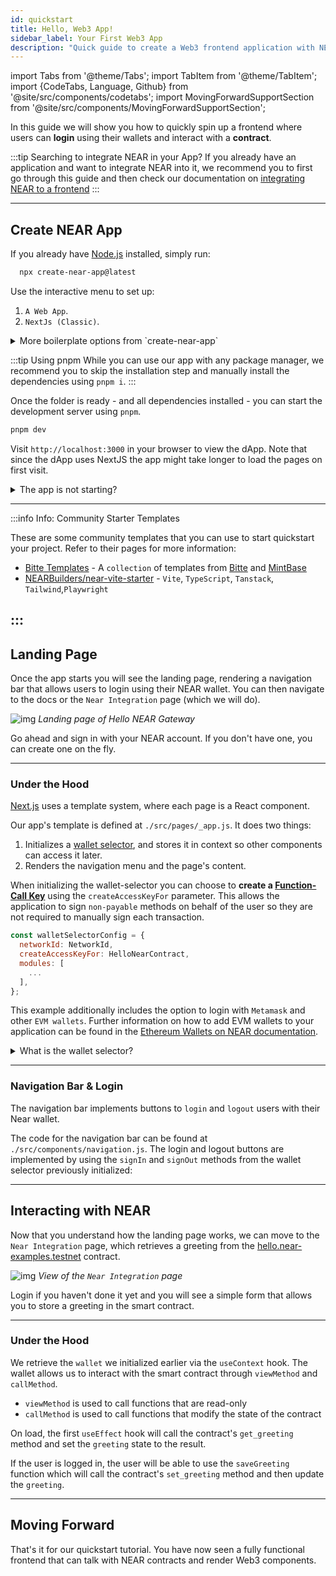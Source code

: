 ```yaml
---
id: quickstart
title: Hello, Web3 App!
sidebar_label: Your First Web3 App
description: "Quick guide to create a Web3 frontend application with NEAR integration - build a React/Next.js app where users can login with wallets and interact with smart contracts."
---
```

import Tabs from '@theme/Tabs';
import TabItem from '@theme/TabItem';
import {CodeTabs, Language, Github} from '@site/src/components/codetabs';
import MovingForwardSupportSection from '@site/src/components/MovingForwardSupportSection';

In this guide we will show you how to quickly spin up a frontend where users can **login** using their wallets and interact with a **contract**.

:::tip Searching to integrate NEAR in your App?
If you already have an application and want to integrate NEAR into it, we recommend you to first go through this guide and then check our documentation on [integrating NEAR to a frontend](./integrate-contracts.md)
:::

---

## Create NEAR App
If you already have [Node.js](https://nodejs.org/en/download) installed, simply run:

```bash
  npx create-near-app@latest
```

Use the interactive menu to set up:
1. `A Web App`.
2. `NextJs (Classic)`.

<details>
<summary> More boilerplate options from `create-near-app` </summary>

Using `create-near-app` you can also set up:
   - NextJs (App Router)
   - Vite (React)
   - JS/TS Smart Contract
   - Rust Smart Contract

</details>

:::tip Using pnpm
While you can use our app with any package manager, we recommend you to skip the installation step and manually install the dependencies using `pnpm i`.
:::

Once the folder is ready - and all dependencies installed - you can start the development server using `pnpm`.

```bash
pnpm dev
```

Visit `http://localhost:3000` in your browser to view the dApp. Note that since the dApp uses NextJS the app might take longer to load the pages on first visit.

<details>
<summary> The app is not starting? </summary>

Make sure you are using **node >= v18**, you can easily switch versions using `nvm use 18`

</details>

<hr className="subsection" />
:::info Info: Community Starter Templates

  These are some community templates that you can use to start quickstart your project. Refer to their pages for more information:
 * [Bitte Templates](https://templates.mintbase.xyz) - A `collection` of templates from [Bitte](https://www.bitte.ai/) and [MintBase](https://mintbase.xyz)
 * [NEARBuilders/near-vite-starter](https://github.com/NEARBuilders/near-vite-starter) - `Vite`, `TypeScript`, `Tanstack`, `Tailwind`,`Playwright`

:::
---

## Landing Page

Once the app starts you will see the landing page, rendering a navigation bar that allows users to login using their NEAR wallet. You can then navigate to the docs or the `Near Integration` page (which we will do).

![img](/docs/assets/examples/hello-near-landing-page.png)
*Landing page of Hello NEAR Gateway*

Go ahead and sign in with your NEAR account. If you don't have one, you can create one on the fly.

<hr className="subsection" />

### Under the Hood

[Next.js](https://nextjs.org/) uses a template system, where each page is a React component.

Our app's template is defined at `./src/pages/_app.js`. It does two things:

1. Initializes a [wallet selector](../tools/wallet-selector.md), and stores it in context so other components can access it later.
2. Renders the navigation menu and the page's content.

<Github url="https://github.com/near-examples/hello-near-examples/blob/main/frontend/src/pages/_app.js" language="jsx" start="22" end="48" />

When initializing the wallet-selector you can choose to **create a [Function-Call Key](../protocol/access-keys.md)** using the `createAccessKeyFor` parameter. This allows the application to sign `non-payable` methods on behalf of the user so they are not required to manually sign each transaction.

```jsx
const walletSelectorConfig = {
  networkId: NetworkId,
  createAccessKeyFor: HelloNearContract,
  modules: [
    ...
  ],
};
```

This example additionally includes the option to login with `Metamask` and other `EVM wallets`. Further information on how to add EVM wallets to your application can be found in the [Ethereum Wallets on NEAR documentation](./ethereum-wallets.md).

<details>
<summary>What is the wallet selector?</summary>

The wallet selector is a modal that allows users to select their preferred Near wallet to login. Our application creates a new instance of the wallet selector then stores it in the apps context so it can be accessed by other components.

</details>

<hr className="subsection" />

### Navigation Bar & Login
The navigation bar implements buttons to `login` and `logout` users with their Near wallet.

The code for the navigation bar can be found at `./src/components/navigation.js`. The login and logout buttons are implemented by using the `signIn` and `signOut` methods from the wallet selector previously initialized:

<Github url="https://github.com/near-examples/hello-near-examples/blob/master/frontend/src/components/navigation.js" language="jsx" start="10" end="23" />

---

## Interacting with NEAR

Now that you understand how the landing page works, we can move to the `Near Integration` page, which retrieves a greeting from the [hello.near-examples.testnet](https://testnet.nearblocks.io/address/hello.near-examples.testnet) contract.

![img](/docs/assets/examples/hello-near-gateway.png)
*View of the `Near Integration` page*

Login if you haven't done it yet and you will see a simple form that allows you to store a greeting in the smart contract.

<hr className="subsection" />

### Under the Hood
We retrieve the `wallet` we initialized earlier via the `useContext` hook. The wallet allows us to interact with the smart contract through `viewMethod` and `callMethod`.

- `viewMethod` is used to call functions that are read-only
- `callMethod` is used to call functions that modify the state of the contract

<Github url="https://github.com/near-examples/hello-near-examples/blob/master/frontend/src/pages/hello-near/index.js" language="jsx" start="13" end="36" />

On load, the first `useEffect` hook will call the contract's `get_greeting` method and set the `greeting` state to the result.

If the user is logged in, the user will be able to use the `saveGreeting` function which will call the contract's `set_greeting` method and then update the `greeting`.

---

## Moving Forward

That's it for our quickstart tutorial. You have now seen a fully functional frontend that can talk with NEAR contracts and render Web3 components.

<MovingForwardSupportSection />
